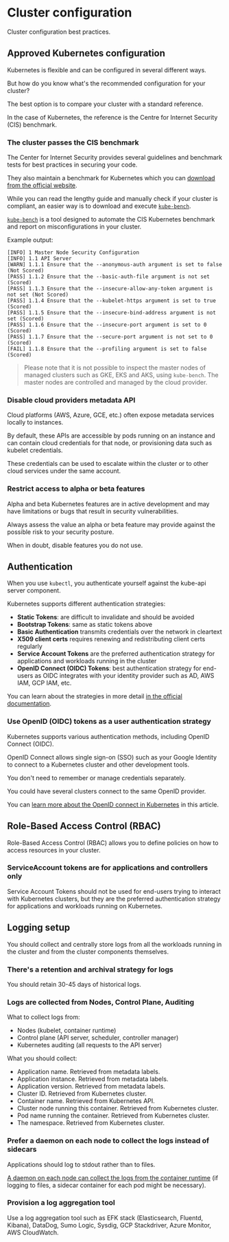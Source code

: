 # Cluster configuration

Cluster configuration best practices.

## Approved Kubernetes configuration

Kubernetes is flexible and can be configured in several different ways.

But how do you know what's the recommended configuration for your cluster?

The best option is to compare your cluster with a standard reference.

In the case of Kubernetes, the reference is the Centre for Internet Security (CIS) benchmark.

### The cluster passes the CIS benchmark

The Center for Internet Security provides several guidelines and benchmark tests for best practices in securing your code.

They also maintain a benchmark for Kubernetes which you can [download from the official website](https://www.cisecurity.org/benchmark/kubernetes/).

While you can read the lengthy guide and manually check if your cluster is compliant, an easier way is to download and execute [`kube-bench`](https://github.com/aquasecurity/kube-bench).

[`kube-bench`](https://github.com/aquasecurity/kube-bench) is a tool designed to automate the CIS Kubernetes benchmark and report on misconfigurations in your cluster.

Example output:

```terminal|title=bash
[INFO] 1 Master Node Security Configuration
[INFO] 1.1 API Server
[WARN] 1.1.1 Ensure that the --anonymous-auth argument is set to false (Not Scored)
[PASS] 1.1.2 Ensure that the --basic-auth-file argument is not set (Scored)
[PASS] 1.1.3 Ensure that the --insecure-allow-any-token argument is not set (Not Scored)
[PASS] 1.1.4 Ensure that the --kubelet-https argument is set to true (Scored)
[PASS] 1.1.5 Ensure that the --insecure-bind-address argument is not set (Scored)
[PASS] 1.1.6 Ensure that the --insecure-port argument is set to 0 (Scored)
[PASS] 1.1.7 Ensure that the --secure-port argument is not set to 0 (Scored)
[FAIL] 1.1.8 Ensure that the --profiling argument is set to false (Scored)
```

> Please note that it is not possible to inspect the master nodes of managed clusters such as GKE, EKS and AKS, using `kube-bench`. The master nodes are controlled and managed by the cloud provider.

### Disable cloud providers metadata API

Cloud platforms (AWS, Azure, GCE, etc.) often expose metadata services locally to instances.

By default, these APIs are accessible by pods running on an instance and can contain cloud credentials for that node, or provisioning data such as kubelet credentials.

These credentials can be used to escalate within the cluster or to other cloud services under the same account.

### Restrict access to alpha or beta features

Alpha and beta Kubernetes features are in active development and may have limitations or bugs that result in security vulnerabilities.

Always assess the value an alpha or beta feature may provide against the possible risk to your security posture.

When in doubt, disable features you do not use.

## Authentication

When you use `kubectl`, you authenticate yourself against the kube-api server component.

Kubernetes supports different authentication strategies:

- **Static Tokens**: are difficult to invalidate and should be avoided
- **Bootstrap Tokens**: same as static tokens above
- **Basic Authentication** transmits credentials over the network in cleartext
- **X509 client certs** requires renewing and redistributing client certs regularly
- **Service Account Tokens** are the preferred authentication strategy for applications and workloads running in the cluster
- **OpenID Connect (OIDC) Tokens**: best authentication strategy for end-users as OIDC integrates with your identity provider such as AD, AWS IAM, GCP IAM, etc.

You can learn about the strategies in more detail [in the official documentation](https://kubernetes.io/docs/reference/access-authn-authz/authentication/).

### Use OpenID (OIDC) tokens as a user authentication strategy

Kubernetes supports various authentication methods, including OpenID Connect (OIDC).

OpenID Connect allows single sign-on (SSO) such as your Google Identity to connect to a Kubernetes cluster and other development tools.

You don't need to remember or manage credentials separately.

You could have several clusters connect to the same OpenID provider.

You can [learn more about the OpenID connect in Kubernetes](https://thenewstack.io/kubernetes-single-sign-one-less-identity/) in this article.

## Role-Based Access Control (RBAC)

Role-Based Access Control (RBAC) allows you to define policies on how to access resources in your cluster.

### ServiceAccount tokens are for applications and controllers **only**

Service Account Tokens should not be used for end-users trying to interact with Kubernetes clusters, but they are the preferred authentication strategy for applications and workloads running on Kubernetes.

## Logging setup

You should collect and centrally store logs from all the workloads running in the cluster and from the cluster components themselves.

### There's a retention and archival strategy for logs

You should retain 30-45 days of historical logs.

### Logs are collected from Nodes, Control Plane, Auditing

What to collect logs from:

- Nodes (kubelet, container runtime)
- Control plane (API server, scheduler, controller manager)
- Kubernetes auditing (all requests to the API server)

What you should collect:

- Application name. Retrieved from metadata labels.
- Application instance. Retrieved from metadata labels.
- Application version. Retrieved from metadata labels.
- Cluster ID. Retrieved from Kubernetes cluster.
- Container name. Retrieved from Kubernetes API.
- Cluster node running this container. Retrieved from Kubernetes cluster.
- Pod name running the container. Retrieved from Kubernetes cluster.
- The namespace. Retrieved from Kubernetes cluster.

### Prefer a daemon on each node to collect the logs instead of sidecars

Applications should log to stdout rather than to files.

[A daemon on each node can collect the logs from the container runtime](https://rclayton.silvrback.com/container-services-logging-with-docker#effective-logging-infrastructure) (if logging to files, a sidecar container for each pod might be necessary).

### Provision a log aggregation tool

Use a log aggregation tool such as EFK stack (Elasticsearch, Fluentd, Kibana), DataDog, Sumo Logic, Sysdig, GCP Stackdriver, Azure Monitor, AWS CloudWatch.

